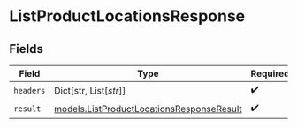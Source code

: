 # ListProductLocationsResponse


## Fields

| Field                                                                                        | Type                                                                                         | Required                                                                                     | Description                                                                                  |
| -------------------------------------------------------------------------------------------- | -------------------------------------------------------------------------------------------- | -------------------------------------------------------------------------------------------- | -------------------------------------------------------------------------------------------- |
| `headers`                                                                                    | Dict[str, List[*str*]]                                                                       | :heavy_check_mark:                                                                           | N/A                                                                                          |
| `result`                                                                                     | [models.ListProductLocationsResponseResult](../models/listproductlocationsresponseresult.md) | :heavy_check_mark:                                                                           | N/A                                                                                          |